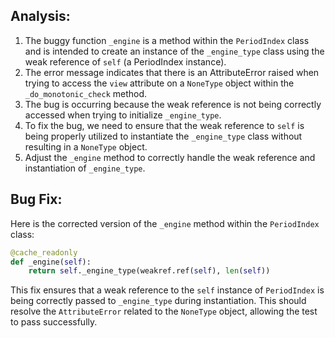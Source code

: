## Analysis:
1. The buggy function `_engine` is a method within the `PeriodIndex` class and is intended to create an instance of the `_engine_type` class using the weak reference of `self` (a PeriodIndex instance).
2. The error message indicates that there is an AttributeError raised when trying to access the `view` attribute on a `NoneType` object within the `_do_monotonic_check` method.
3. The bug is occurring because the weak reference is not being correctly accessed when trying to initialize `_engine_type`.
4. To fix the bug, we need to ensure that the weak reference to `self` is being properly utilized to instantiate the `_engine_type` class without resulting in a `NoneType` object.
5. Adjust the `_engine` method to correctly handle the weak reference and instantiation of `_engine_type`.

## Bug Fix:
Here is the corrected version of the `_engine` method within the `PeriodIndex` class:

```python
@cache_readonly
def _engine(self):
    return self._engine_type(weakref.ref(self), len(self))
```

This fix ensures that a weak reference to the `self` instance of `PeriodIndex` is being correctly passed to `_engine_type` during instantiation. This should resolve the `AttributeError` related to the `NoneType` object, allowing the test to pass successfully.